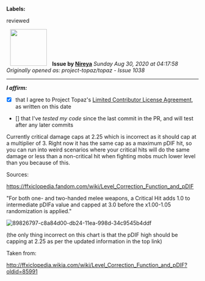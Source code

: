 **Labels:**

reviewed



<a href="https://github.com/Nireya"><img src="https://avatars2.githubusercontent.com/u/17558211?v=4" width="96" height="96" hspace="10"></img></a> **Issue by [Nireya](https://github.com/Nireya)**
_Sunday Aug 30, 2020 at 04:17:58_
_Originally opened as: project-topaz/topaz - Issue 1038_

----

<!-- place 'x' mark between square [] brackets to affirm: -->
**_I affirm:_**
- [x] that I agree to Project Topaz's [Limited Contributor License Agreement](http://project-topaz.com/blob/release/CONTRIBUTOR_AGREEMENT.md), as written on this date
- [] that I've _tested my code_ since the last commit in the PR, and will test after any later commits

Currently critical damage caps at 2.25 which is incorrect as it should cap at a multiplier of 3. Right now it has the same cap as a maximum pDIF hit, so you can run into weird scenarios where your critical hits will do the same damage or less than a non-critical hit when fighting mobs much lower level than you because of this.

Sources:
https://ffxiclopedia.fandom.com/wiki/Level_Correction_Function_and_pDIF
"For both one- and two-handed melee weapons, a Critical Hit adds 1.0 to intermediate pDIFa value and capped at 3.0 before the x1.00-1.05 randomization is applied."

![89826797-c8a84d00-db24-11ea-998d-34c9545b4ddf](https://user-images.githubusercontent.com/17558211/91650931-0cbbad00-ea54-11ea-8c59-d9021cc75a0d.gif)
(the only thing incorrect on this chart is that the pDIF high should be capping at 2.25 as per the updated information in the top link)

Taken from:
http://ffxiclopedia.wikia.com/wiki/Level_Correction_Function_and_pDIF?oldid=85991


